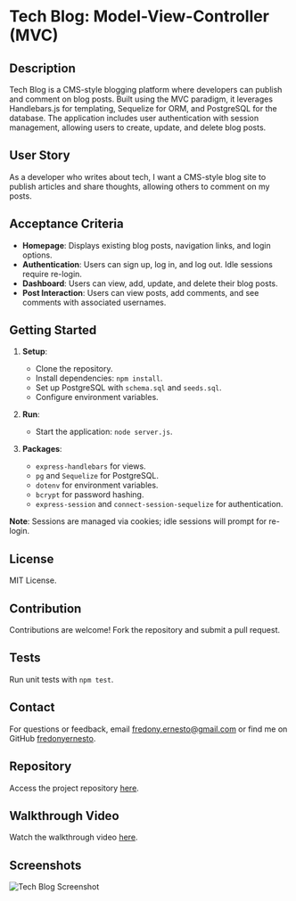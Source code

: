 # Tech Blog: Model-View-Controller (MVC)

## Description

Tech Blog is a CMS-style blogging platform where developers can publish and comment on blog posts. Built using the MVC paradigm, it leverages Handlebars.js for templating, Sequelize for ORM, and PostgreSQL for the database. The application includes user authentication with session management, allowing users to create, update, and delete blog posts.

## User Story

As a developer who writes about tech, I want a CMS-style blog site to publish articles and share thoughts, allowing others to comment on my posts.

## Acceptance Criteria

- **Homepage**: Displays existing blog posts, navigation links, and login options.
- **Authentication**: Users can sign up, log in, and log out. Idle sessions require re-login.
- **Dashboard**: Users can view, add, update, and delete their blog posts.
- **Post Interaction**: Users can view posts, add comments, and see comments with associated usernames.

## Getting Started

1. **Setup**:
   - Clone the repository.
   - Install dependencies: `npm install`.
   - Set up PostgreSQL with `schema.sql` and `seeds.sql`.
   - Configure environment variables.

2. **Run**:
   - Start the application: `node server.js`.

3. **Packages**:
   - `express-handlebars` for views.
   - `pg` and `Sequelize` for PostgreSQL.
   - `dotenv` for environment variables.
   - `bcrypt` for password hashing.
   - `express-session` and `connect-session-sequelize` for authentication.

**Note**: Sessions are managed via cookies; idle sessions will prompt for re-login.

## License

MIT License.

## Contribution

Contributions are welcome! Fork the repository and submit a pull request.

## Tests

Run unit tests with `npm test`.

## Contact

For questions or feedback, email [fredony.ernesto@gmail.com](mailto:fredony.ernesto@gmail.com) or find me on GitHub [fredonyernesto](https://github.com/fredonyernesto).

## Repository

Access the project repository [here](https://github.com/fredonyernesto/tech-blog).

## Walkthrough Video

Watch the walkthrough video [here](https://link-to-your-video).

## Screenshots

![Tech Blog Screenshot](link-to-screenshot.png)

